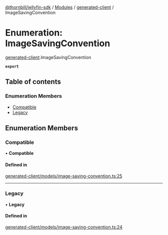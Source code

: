 [@thornbill/jellyfin-sdk](../README.md) / [Modules](../modules.md) / [generated-client](../modules/generated_client.md) / ImageSavingConvention

# Enumeration: ImageSavingConvention

[generated-client](../modules/generated_client.md).ImageSavingConvention

**`export`**

## Table of contents

### Enumeration Members

- [Compatible](generated_client.ImageSavingConvention.md#compatible)
- [Legacy](generated_client.ImageSavingConvention.md#legacy)

## Enumeration Members

### Compatible

• **Compatible**

#### Defined in

[generated-client/models/image-saving-convention.ts:25](https://github.com/thornbill/jellyfin-sdk-typescript/blob/03092f3/src/generated-client/models/image-saving-convention.ts#L25)

___

### Legacy

• **Legacy**

#### Defined in

[generated-client/models/image-saving-convention.ts:24](https://github.com/thornbill/jellyfin-sdk-typescript/blob/03092f3/src/generated-client/models/image-saving-convention.ts#L24)
